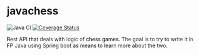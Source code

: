 # javachess
![Java CI](https://github.com/aboeglin/javachess/workflows/Java%20CI/badge.svg)
[![Coverage Status](https://coveralls.io/repos/github/aboeglin/javachess/badge.svg?branch=ci/add-test-job)](https://coveralls.io/github/aboeglin/javachess?branch=ci/add-test-job)


Rest API that deals with logic of chess games.
The goal is to try to write it in FP Java using Spring boot as means to learn more about the two.
